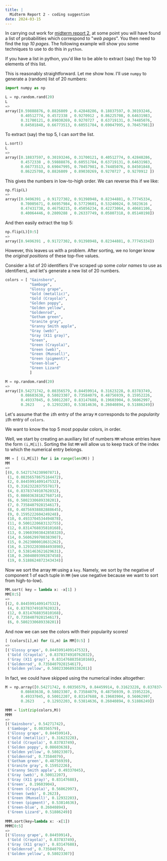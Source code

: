 ```yaml
---
title: |
  Midterm Report 2 - coding suggestion
date: 2024-03-15
---
```


In carrying out work for [midterm report 2](MidRep2--2024-03-15.html), at some point you will
have found a list of probabilities which correspond to "*web pages*". You then need to find the *top 10 pages*. The following example will show you some techniques to use to do this in `python`.

If you have a list in python, you'd like to be able to extract (say)
the top 10 elements of this list.

This is reasonably straightforward. Let me show how.
I'll use `numpy` to generate a (random) list of 20 numbers:

``` python
import numpy as np

L = np.random.rand(20)
L
=>
array([0.59888876, 0.8826809 , 0.42848286, 0.18837597, 0.30193246,
       0.40512774, 0.4572338 , 0.9270912 , 0.86225708, 0.64631983,
       0.31700121, 0.89030269, 0.9270727 , 0.63719131, 0.74485076,
       0.84501848, 0.66773513, 0.60551784, 0.69047995, 0.70457981])
```

To extract (say) the top 5, I can *sort* the list.

``` python
L.sort()
L
=>
array([0.18837597, 0.30193246, 0.31700121, 0.40512774, 0.42848286,
       0.4572338 , 0.59888876, 0.60551784, 0.63719131, 0.64631983,
       0.66773513, 0.69047995, 0.70457981, 0.74485076, 0.84501848,
       0.86225708, 0.8826809 , 0.89030269, 0.9270727 , 0.9270912 ])
```

This gives the numbers in low-to-high order. We can reverse this if we like:

``` python
np.flip(L)
=>
array([0.9496391 , 0.91727302, 0.91398948, 0.82344881, 0.77745334,
       0.70005671, 0.66957984, 0.57729601, 0.53240024, 0.5023616 ,
       0.47431738, 0.46758215, 0.45056234, 0.42273064, 0.40681106,
       0.40064446, 0.2809288 , 0.26337749, 0.05807318, 0.05140198])
```

And then easily extract the top 5:

```python
np.flip(L)[0:5]
=>
array([0.9496391 , 0.91727302, 0.91398948, 0.82344881, 0.77745334])
```

However, this leaves us with a problem. After sorting, we no longer
know the *original positions* of these top-five values.

Consider a list of 20 identifiers (I've scraped up some *color names* to use as identifiers),
and let's generate a new list of 20 numbers.


``` python
colors = [ "Gainsboro",
           "Gamboge",
           "Glossy grape",
           "Gold (metallic)",
           "Gold (Crayola)",
           "Golden poppy",
           "Golden yellow",
           "Goldenrod",
           "Gotham green",
           "Granite gray",
           "Granny Smith apple",
           "Gray (web)",
           "Gray (X11 gray)",
           "Green",
           "Green (Crayola)",
           "Green (web)",
           "Green (Munsell)",
           "Green (pigment)",
           "Green-blue",
           "Green Lizard"
           ]

M = np.random.rand(20)
=>
array([0.54271742, 0.08356579, 0.84459914, 0.31623228, 0.83783749,
       0.08603638, 0.58023307, 0.73584079, 0.48756939, 0.15952226,
       0.49337045, 0.50012207, 0.83147688, 0.19603904, 0.56062997,
       0.2623    , 0.12932203, 0.53814636, 0.26040894, 0.51886249])
```

Let's assume that the `i`th entry of the array `M` corresponds to the
*popularity* `i`th entry of `colors`.

We want to know the top 5 most popular colors, in order. 

Well, we start by creating an auxiliary list of numbers `MM` whose
entries have the form `(i,M[i])`. Sorting the list `MM` will allow us
to keep track of the index to which the numerical entry belongs.

``` python
MM = [ (i,M[i]) for i in range(len(M)) ]
MM
=>
[(0, 0.5427174230907871),
 (1, 0.08356578675164472),
 (2, 0.8445991409147532),
 (3, 0.3162322837557817),
 (4, 0.8378374910762032),
 (5, 0.08603638182768714),
 (6, 0.5802330689338201),
 (7, 0.7358407928154617),
 (8, 0.48756938882888645),
 (9, 0.1595222604249248),
 (10, 0.4933704534494878),
 (11, 0.5001220683132755),
 (12, 0.8314768835810168),
 (13, 0.19603903842858328),
 (14, 0.5606299700383907),
 (15, 0.2623000018631262),
 (16, 0.12932203084493898),
 (17, 0.5381463621629631),
 (18, 0.2604089399287458),
 (19, 0.5188624872343434)]
 ```
 
 Now we sort the array `MM` using a `key`. Namely, we sort by the
 negative of component 1 of each tuple in `MM` (we use negative
 because we want to sort from high-to-low).
 
 ``` python
 MM.sort( key = lambda x: -x[1] )
 MM[0:5]
 =>
 [(2, 0.8445991409147532),
  (4, 0.8378374910762032),
  (12, 0.8314768835810168),
  (7, 0.7358407928154617),
  (6, 0.5802330689338201)]
 ```

And now we can see the colors with their popularity scores!

``` python
[ (colors[i],m) for (i,m) in MM[0:5] ]
=>
[('Glossy grape', 0.8445991409147532),
 ('Gold (Crayola)', 0.8378374910762032),
 ('Gray (X11 gray)', 0.8314768835810168),
 ('Goldenrod', 0.7358407928154617),
 ('Golden yellow', 0.5802330689338201)]
```

In fact, we could have skipped using the numerical index altogether:

``` python
M = np.array([0.54271742, 0.08356579, 0.84459914, 0.31623228, 0.83783749,
       0.08603638, 0.58023307, 0.73584079, 0.48756939, 0.15952226,
       0.49337045, 0.50012207, 0.83147688, 0.19603904, 0.56062997,
       0.2623    , 0.12932203, 0.53814636, 0.26040894, 0.51886249])

MMM = list(zip(colors,M))
MMM
=>
[('Gainsboro', 0.54271742),
 ('Gamboge', 0.08356579),
 ('Glossy grape', 0.84459914),
 ('Gold (metallic)', 0.31623228),
 ('Gold (Crayola)', 0.83783749),
 ('Golden poppy', 0.08603638),
 ('Golden yellow', 0.58023307),
 ('Goldenrod', 0.73584079),
 ('Gotham green', 0.48756939),
 ('Granite gray', 0.15952226),
 ('Granny Smith apple', 0.49337045),
 ('Gray (web)', 0.50012207),
 ('Gray (X11 gray)', 0.83147688),
 ('Green', 0.19603904),
 ('Green (Crayola)', 0.56062997),
 ('Green (web)', 0.2623),
 ('Green (Munsell)', 0.12932203),
 ('Green (pigment)', 0.53814636),
 ('Green-blue', 0.26040894),
 ('Green Lizard', 0.51886249)]
 
MMM.sort(key=lambda x: -x[1])
MMM[0:5]
=>
[('Glossy grape', 0.84459914),
 ('Gold (Crayola)', 0.83783749),
 ('Gray (X11 gray)', 0.83147688),
 ('Goldenrod', 0.73584079),
 ('Golden yellow', 0.58023307)]
```

